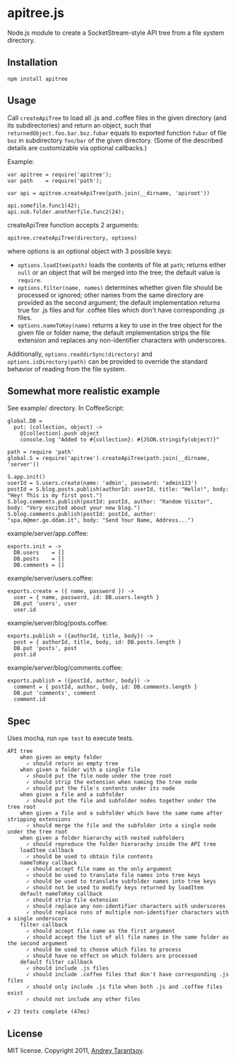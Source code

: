 apitree.js
===========

Node.js module to create a SocketStream-style API tree from a file system directory.


Installation
------------

    npm install apitree


Usage
-----

Call `createApiTree` to load all .js and .coffee files in the given directory (and its subdirectories) and return an object, such that `returnedObject.foo.bar.boz.fubar` equals to exported function `fubar` of file `boz` in subdirectory `foo/bar` of the given directory. (Some of the described details are customizable via optional callbacks.)

Example:

    var apitree = require('apitree');
    var path    = require('path');

    var api = apitree.createApiTree(path.join(__dirname, 'apiroot'))

    api.somefile.func1(42);
    api.sub.folder.anotherfile.func2(24);

createApiTree function accepts 2 arguments:

    apitree.createApiTree(directory, options)

where options is an optional object with 3 possible keys:

* `options.loadItem(path)` loads the contents of file at `path`; returns either `null` or an object that will be merged into the tree; the default value is `require`.
* `options.filter(name, names)` determines whether given file should be processed or ignored; other names from the same directory are provided as the second argument; the default implementation returns true for .js files and for .coffee files which don't have corresponding .js files.
* `options.nameToKey(name)` returns a key to use in the tree object for the given file or folder name; the default implementation strips the file extension and replaces any non-identifier characters with underscores.

Additionally, `options.readdirSync(directory)` and `options.isDirectory(path)` can be provided to override the standard behavior of reading from the file system.


Somewhat more realistic example
-------------------------------

See example/ directory. In CoffeeScript:

    global.DB =
      put: (collection, object) ->
        @[collection].push object
        console.log "Added to #{collection}: #{JSON.stringify(object)}"

    path = require 'path'
    global.S = require('apitree').createApiTree(path.join(__dirname, 'server'))

    S.app.init()
    userId = S.users.create(name: 'admin', password: 'admin123')
    postId = S.blog.posts.publish(authorId: userId, title: "Hello!", body: "Hey! This is my first post.")
    S.blog.comments.publish(postId: postId, author: "Random Visitor", body: "Very excited about your new blog.")
    S.blog.comments.publish(postId: postId, author: "spa.m@mer.go.ddam.it", body: "Send Your Name, Address...")

example/server/app.coffee:

    exports.init = ->
      DB.users    = []
      DB.posts    = []
      DB.comments = []

example/server/users.coffee:

    exports.create = ({ name, password }) ->
      user = { name, password, id: DB.users.length }
      DB.put 'users', user
      user.id

example/server/blog/posts.coffee:

    exports.publish = ({authorId, title, body}) ->
      post = { authorId, title, body, id: DB.posts.length }
      DB.put 'posts', post
      post.id

example/server/blog/comments.coffee:

    exports.publish = ({postId, author, body}) ->
      comment = { postId, author, body, id: DB.comments.length }
      DB.put 'comments', comment
      comment.id


Spec
----

Uses mocha, run `npm test` to execute tests.

    API tree
        when given an empty folder
          ✓ should return an empty tree
        when given a folder with a single file
          ✓ should put the file node under the tree root
          ✓ should strip the extension when naming the tree node
          ✓ should put the file's contents under its node
        when given a file and a subfolder
          ✓ should put the file and subfolder nodes together under the tree root
        when given a file and a subfolder which have the same name after stripping extensions
          ✓ should merge the file and the subfolder into a single node under the tree root
        when given a folder hierarchy with nested subfolders
          ✓ should reproduce the folder hierarachy inside the API tree
        loadItem callback
          ✓ should be used to obtain file contents
        nameToKey callback
          ✓ should accept file name as the only argument
          ✓ should be used to translate file names into tree keys
          ✓ should be used to translate subfolder names into tree keys
          ✓ should not be used to modify keys returned by loadItem
        default nameToKey callback
          ✓ should strip file extension
          ✓ should replace any non-identifier characters with underscores
          ✓ should replace runs of multiple non-identifier characters with a single underscore
        filter callback
          ✓ should accept file name as the first argument
          ✓ should accept the list of all file names in the same folder as the second argument
          ✓ should be used to choose which files to process
          ✓ should have no effect on which folders are processed
        default filter callback
          ✓ should include .js files
          ✓ should include .coffee files that don't have corresponding .js files
          ✓ should only include .js file when both .js and .coffee files exist
          ✓ should not include any other files

    ✔ 23 tests complete (47ms)


License
-------

MIT license. Copyright 2011, [Andrey Tarantsov](andreyvit@me.com).
